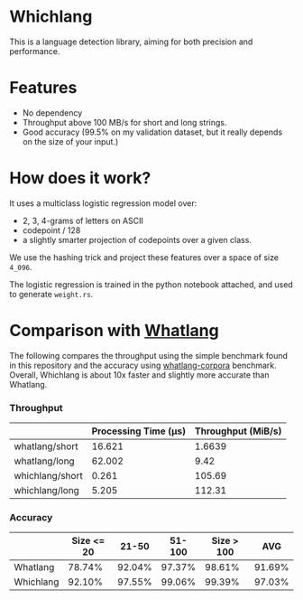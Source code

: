 # Whichlang

This is a language detection library, aiming for both precision and performance.

# Features

- No dependency
- Throughput above 100 MB/s for short and long strings.
- Good accuracy (99.5% on my validation dataset, but it really depends on the size of your input.)

# How does it work?

It uses a multiclass logistic regression model over:
- 2, 3, 4-grams of letters on ASCII
- codepoint / 128
- a slightly smarter projection of codepoints over a given class.

We use the hashing trick and project these features over a space of size `4_096`.

The logistic regression is trained in the python notebook attached,
and used to generate `weight.rs`.

# Comparison with [Whatlang](https://github.com/greyblake/whatlang-rs)


The following compares the throughput using the simple benchmark found in this repository and the accuracy using [whatlang-corpora](https://github.com/whatlang/whatlang-corpora) benchmark. Overall, Whichlang is about 10x faster and slightly more accurate than Whatlang. 

### Throughput

|                           | Processing Time (µs) | Throughput (MiB/s) |
| ------------------------- | -------------------- | ------------------ | 
| whatlang/short            | 16.621               | 1.6639             | 
| whatlang/long             | 62.002               | 9.42               | 
| whichlang/short           | 0.261                | 105.69             | 
| whichlang/long            | 5.205                | 112.31             | 

### Accuracy

|            | Size <= 20 | 21-50  | 51-100 | Size > 100 | AVG    |
| -----------| ---------- | ------ | ------ | ---------- | ------ |
| Whatlang   | 78.74%     | 92.04% | 97.37% | 98.61%     | 91.69% |
| Whichlang  | 92.10%     | 97.55% | 99.06% | 99.39%     | 97.03% |
